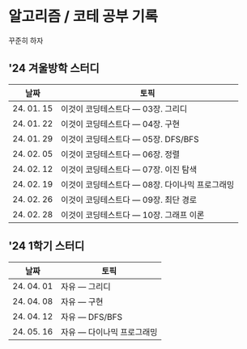 # 알고리즘 / 코테 공부 기록

꾸준히 하자

## '24 겨울방학 스터디
|날짜|토픽|
|-|-|
|24. 01. 15|이것이 코딩테스트다 — 03장. 그리디|
|24. 01. 22|이것이 코딩테스트다 — 04장. 구현|
|24. 01. 29|이것이 코딩테스트다 — 05장. DFS/BFS|
|24. 02. 05|이것이 코딩테스트다 — 06장. 정렬|
|24. 02. 12|이것이 코딩테스트다 — 07장. 이진 탐색|
|24. 02. 19|이것이 코딩테스트다 — 08장. 다이나믹 프로그래밍|
|24. 02. 26|이것이 코딩테스트다 — 09장. 최단 경로|
|24. 02. 28|이것이 코딩테스트다 — 10장. 그래프 이론|

## '24 1학기 스터디
|날짜|토픽|
|-|-|
|24. 04. 01|자유 — 그리디|
|24. 04. 08|자유 — 구현|
|24. 04. 12|자유 — DFS/BFS|
|24. 05. 16|자유 — 다이나믹 프로그래밍|